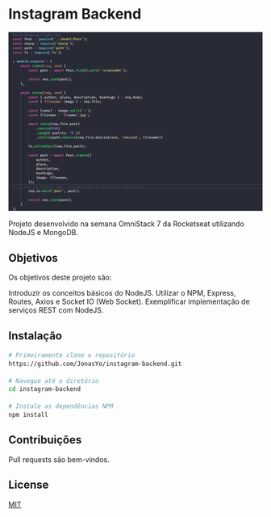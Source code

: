 # Instagram Backend

![Image01](other_files/screenshot_service.PNG) 

Projeto desenvolvido na semana OmniStack 7 da Rocketseat utilizando NodeJS e MongoDB.

## Objetivos

Os objetivos deste projeto são:

Introduzir os conceitos básicos do NodeJS.
Utilizar o NPM, Express, Routes, Axios e Socket IO (Web Socket).
Exemplificar implementação de serviços REST com NodeJS.


## Instalação

```bash
# Primeiramente clone o repositório 
https://github.com/JonasYo/instagram-backend.git

# Navegue até o diretório
cd instagram-backend

# Instale as dependências NPM
npm install
```

## Contribuições
Pull requests são bem-vindos.

## License
[MIT](https://choosealicense.com/licenses/mit/)
